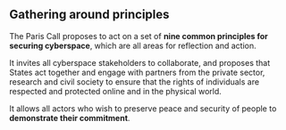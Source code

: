 ## Gathering around principles

The Paris Call proposes to act on a set of **nine common principles for securing cyberspace**, which are all areas for reflection and action.

It invites all cyberspace stakeholders to collaborate, and proposes that States act together and engage with partners from the private sector, research and civil society to ensure that the rights of individuals are respected and protected online and in the physical world.

It allows all actors who wish to preserve peace and security of people to **demonstrate their commitment**.
